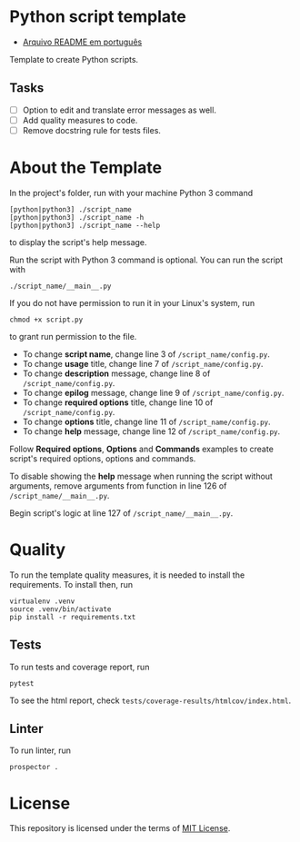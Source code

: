 # Python script template

- [Arquivo README em português](README_PT.md)

Template to create Python scripts.

## Tasks

- [ ] Option to edit and translate error messages as well.
- [ ] Add quality measures to code.
- [ ] Remove docstring rule for tests files.

# About the Template

In the project's folder, run with your machine Python 3 command
```
[python|python3] ./script_name
[python|python3] ./script_name -h
[python|python3] ./script_name --help
```
to display the script's help message.

Run the script with Python 3 command is optional. You can run the script with
```
./script_name/__main__.py
```

If you do not have permission to run it in your Linux's system, run
```
chmod +x script.py
```
to grant run permission to the file.

- To change **script name**, change line 3 of `/script_name/config.py`.
- To change **usage** title, change line 7 of `/script_name/config.py`.
- To change **description** message, change line 8 of `/script_name/config.py`.
- To change **epilog** message, change line 9 of `/script_name/config.py`.
- To change **required options** title, change line 10 of `/script_name/config.py`.
- To change **options** title, change line 11 of `/script_name/config.py`.
- To change **help** message, change line 12 of `/script_name/config.py`.

Follow **Required options**, **Options** and **Commands** examples to create script's required options, options and commands.

To disable showing the **help** message when running the script without arguments, remove arguments from function in line 126 of `/script_name/__main__.py`.

Begin script's logic at line 127 of `/script_name/__main__.py`.

# Quality

To run the template quality measures, it is needed to install the requirements. To install then, run
```
virtualenv .venv
source .venv/bin/activate
pip install -r requirements.txt
```

## Tests

To run tests and coverage report, run
```
pytest
```

To see the html report, check `tests/coverage-results/htmlcov/index.html`.

## Linter

To run linter, run
```
prospector .
```

# License

This repository is licensed under the terms of [MIT License](LICENSE).
